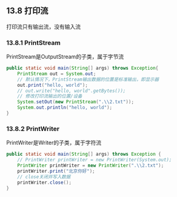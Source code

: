 ## 13.8 打印流

打印流只有输出流，没有输入流

### 13.8.1 PrintStream

PrintStream是OutputStream的子类，属于字节流

~~~java
public static void main(String[] args) throws Exception{
    PrintStream out = System.out;
    // 默认情况下，PrintStream输出数据的位置是标准输出，即显示器
    out.print("hello, world");
    // out.write("hello, world".getBytes());
    // 修改打印流输出的位置/设备
    System.setOut(new PrintStream(".\\2.txt"));
    System.out.println("hello, world");
}
~~~

### 13.8.2 PrintWriter

PrintWriter是Writer的子类，属于字符流

~~~java
public static void main(String[] args) throws Exception {
    // PrintWriter printWriter = new PrintWriter(System.out);
    PrintWriter printWriter = new PrintWriter(".\\2.txt");
    printWriter.print("北京你好");
    // close关闭并写入数据
    printWriter.close();
}
~~~

